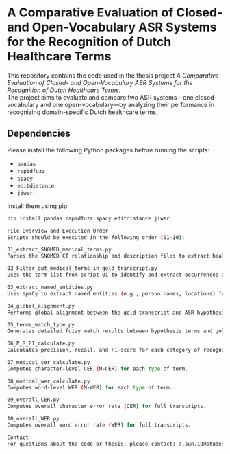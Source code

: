 # A Comparative Evaluation of Closed- and Open-Vocabulary ASR Systems for the Recognition of Dutch Healthcare Terms

This repository contains the code used in the thesis project *A Comparative Evaluation of Closed- and Open-Vocabulary ASR Systems for the Recognition of Dutch Healthcare Terms*.  
The project aims to evaluate and compare two ASR systems—one closed-vocabulary and one open-vocabulary—by analyzing their performance in recognizing domain-specific Dutch healthcare terms.

## Dependencies

Please install the following Python packages before running the scripts:

- `pandas`
- `rapidfuzz`
- `spacy`
- `editdistance`
- `jiwer`

Install them using pip:

```bash
pip install pandas rapidfuzz spacy editdistance jiwer

File Overview and Execution Order
Scripts should be executed in the following order (01–10):

01_extract_SNOMED_medical_terms.py
Parses the SNOMED CT relationship and description files to extract healthcare terms from specific categories (e.g., diseases, drugs). Outputs term name and concept ID to a CSV.

02_Filter_out_medical_terms_in_gold_transcript.py
Uses the term list from script 01 to identify and extract occurrences of these terms from gold-standard transcripts (in JSON format). Outputs a CSV of identified terms by category.

03_extract_named_entities.py
Uses spaCy to extract named entities (e.g., person names, locations) from gold transcripts.

04_global_alignment.py
Performs global alignment between the gold transcript and ASR hypothesis for fuzzy string matching. Should be run separately for each ASR system.

05_terms_match_type.py
Generates detailed fuzzy match results between hypothesis terms and gold terms, for both medical terms and named entities. Requires outputs from scripts 02/03 and 04.

06_P_R_F1_calculate.py
Calculates precision, recall, and F1-score for each category of recognized terms.

07_medical_cer_calculate.py
Computes character-level CER (M-CER) for each type of term.

08_medical_wer_calculate.py
Computes word-level WER (M-WER) for each type of term.

09_overall_CER.py
Computes overall character error rate (CER) for full transcripts.

10_overall_WER.py
Computes overall word error rate (WER) for full transcripts. 

Contact
For questions about the code or thesis, please contact: s.sun.19@student.rug.nl
